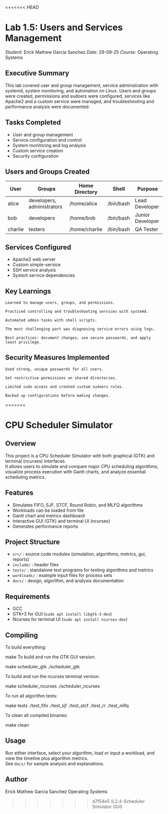 <<<<<<< HEAD
# Lab 1.5: Users and Services Management

*Student:* Erick Mathew Garcia Sanchez
*Date:* 29-09-25
*Course:* Operating Systems

## Executive Summary
This lab covered user and group management, service administration with systemd, system monitoring, and automation on Linux. Users and groups were created, permissions and sudoers were configured, services like Apache2 and a custom service were managed, and troubleshooting and performance analysis were documented.

## Tasks Completed
- User and group management
- Service configuration and control
- System monitoring and log analysis
- Custom service creation
- Security configuration

## Users and Groups Created
| User | Groups | Home Directory | Shell | Purpose |
|------|--------|----------------|-------|---------|
| alice | developers, administrators | /home/alice | /bin/bash | Lead Developer |
| bob | developers | /home/bob | /bin/bash | Junior Developer |
| charlie | testers | /home/charlie | /bin/bash | QA Tester |

## Services Configured
- Apache2 web server
- Custom simple-service
- SSH service analysis
- System service dependencies

## Key Learnings


    Learned to manage users, groups, and permissions.

    Practiced controlling and troubleshooting services with systemd.

    Automated admin tasks with shell scripts.

    The most challenging part was diagnosing service errors using logs.

    Best practices: document changes, use secure passwords, and apply least privilege.


## Security Measures Implemented


    Used strong, unique passwords for all users.

    Set restrictive permissions on shared directories.

    Limited sudo access and created custom sudoers rules.

    Backed up configurations before making changes.

=======
# CPU Scheduler Simulator

## Overview
This project is a CPU Scheduler Simulator with both graphical (GTK) and terminal (ncurses) interfaces.  
It allows users to simulate and compare major CPU scheduling algorithms, visualize process execution with Gantt charts, and analyze essential scheduling metrics.

## Features
- Simulates FIFO, SJF, STCF, Round Robin, and MLFQ algorithms
- Workloads can be loaded from file
- Gantt chart and metrics dashboard
- Interactive GUI (GTK) and terminal UI (ncurses)
- Generates performance reports

## Project Structure
- `src/` : source code modules (simulation, algorithms, metrics, gui, reports)
- `include/` : header files
- `tests/` : standalone test programs for testing algorithms and metrics
- `workloads/` : example input files for process sets
- `docs/` : design, algorithm, and analysis documentation

## Requirements
- GCC
- GTK+3 for GUI (`sudo apt install libgtk-3-dev`)
- Ncurses for terminal UI (`sudo apt install ncurses-dev`)

## Compiling

To build everything:

make
To build and run the GTK GUI version:

make scheduler_gtk
./scheduler_gtk

To build and run the ncurses terminal version:

make scheduler_ncurses
./scheduler_ncurses


To run all algorithm tests:

make tests
./test_fifo
./test_sjf
./test_stcf
./test_rr
./test_mlfq


To clean all compiled binaries:

make clean


## Usage
Run either interface, select your algorithm, load or input a workload, and view the timeline plus algorithm metrics.  
See `docs/` for sample analysis and explanations.

## Author
Erick Mathew Garcia Sanchez
Operating Systems
>>>>>>> d7f54e5 (L2.4-Scheduler Simulator GUI)
